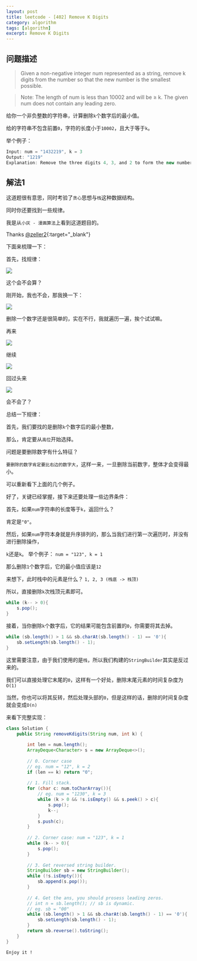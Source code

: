 ```yaml
---
layout: post
title: leetcode - [402] Remove K Digits
category: algorithm
tags: [algorithm]
excerpt: Remove K Digits
---
```


## 问题描述  

> Given a non-negative integer num represented as a string, remove k digits from the number so that the new number is the smallest possible.  

> Note:
The length of num is less than 10002 and will be ≥ k.
The given num does not contain any leading zero.  

给你一个非负整数的字符串，计算删除`k`个数字后的最小值。  

给的字符串不包含前置`0`，字符的长度小于`10002`，且大于等于`k`。  

举个例子：  

``` java
Input: num = "1432219", k = 3
Output: "1219"
Explanation: Remove the three digits 4, 3, and 2 to form the new number 1219 which is the smallest.
```


## 解法1  

这道题很有意思，同时考验了`贪心`思想与`栈`这种数据结构。  

同时你还要找到一些规律。  

我是从`小灰 - 漫画算法`上看到这道题目的。  

Thanks [@zeller2](https://leetcode.com/problems/remove-k-digits/discuss/88708/Straightforward-Java-Solution-Using-Stack){:target="_blank"}  

下面来梳理一下：  

首先，找规律：  


![](https://yyc-images.oss-cn-beijing.aliyuncs.com/leetcode_402_demo_1.png)  


这个会不会算？  

刚开始，我也不会，那我换一下：  


![](https://yyc-images.oss-cn-beijing.aliyuncs.com/leetcode_402_demo_2.png)  


删除一个数字还是很简单的，实在不行，我就遍历一遍，挨个试试嘛。  


再来  


![](https://yyc-images.oss-cn-beijing.aliyuncs.com/leetcode_402_demo_3.png)  


继续  

![](https://yyc-images.oss-cn-beijing.aliyuncs.com/leetcode_402_demo_4.png)  


回过头来  

![](https://yyc-images.oss-cn-beijing.aliyuncs.com/leetcode_402_demo_1.png)  


会不会了？  

总结一下规律：  

首先，我们要找的是删除`k`个数字后的最小整数，  

那么，肯定要从`高位`开始选择。  

问题是要删除数字有什么特征？  

`要删除的数字肯定要比右边的数字大`，这样一来，一旦删除当前数字，整体才会变得最小。  

可以重新看下上面的几个例子。  

好了，关键已经掌握，接下来还要处理一些边界条件：  

首先，如果`num`字符串的长度等于`k`，返回什么？  

肯定是`"0"`。  

然后，如果`num`字符本身就是升序排列的，那么当我们进行第一次遍历时，并没有进行删除操作， 


`k`还是`k`。 举个例子： `num = "123", k = 1`  

那么删除`1`个数字后，它的最小值应该是`12`   

来想下，此时栈中的元素是什么？  `1, 2, 3 (栈底 -> 栈顶)`  

所以，直接删除`k`次栈顶元素即可。  

``` java
while (k-- > 0){
    s.pop();
}
```


接着，当你删除`k`个数字后，它的结果可能包含前置的`0`，你需要将其去掉。  

``` java
while (sb.length() > 1 && sb.charAt(sb.length() - 1) == '0'){
    sb.setLength(sb.length() - 1);
}
```

这里需要注意，由于我们使用的是`栈`，所以我们构建的`StringBuilder`其实是反过来的。  

我们可以直接处理它末尾的`0`，这样有一个好处，删除末尾元素的时间复杂度为`O(1)`  


当然，你也可以将其反转，然后处理头部的`0`，但是这样的话，删除的时间复杂度就会变成`O(n)`  

来看下完整实现：  


``` java
class Solution {
    public String removeKdigits(String num, int k) {
        
        int len = num.length();
        ArrayDeque<Character> s = new ArrayDeque<>();
        
        // 0. Corner case
        // eg. num = "12", k = 2
        if (len == k) return "0";
        
        // 1. Fill stack.
        for (char c: num.toCharArray()){
            // eg. num = "1230", k = 3
            while (k > 0 && !s.isEmpty() && s.peek() > c){
                s.pop();
                k--;
            }
            s.push(c);
        }
        
        // 2. Corner case: num = "123", k = 1
        while (k-- > 0){
            s.pop();
        }
        
        // 3. Get reversed string builder.
        StringBuilder sb = new StringBuilder();
        while (!s.isEmpty()){
            sb.append(s.pop());
        }
        
        // 4. Get the ans, you should prosess leading zeros.
        // int n = sb.length(); // sb is dynamic.
        // eg. sb = "00"
        while (sb.length() > 1 && sb.charAt(sb.length() - 1) == '0'){
            sb.setLength(sb.length() - 1);
        }
        return sb.reverse().toString();
    }
}
```

`Enjoy it ! `